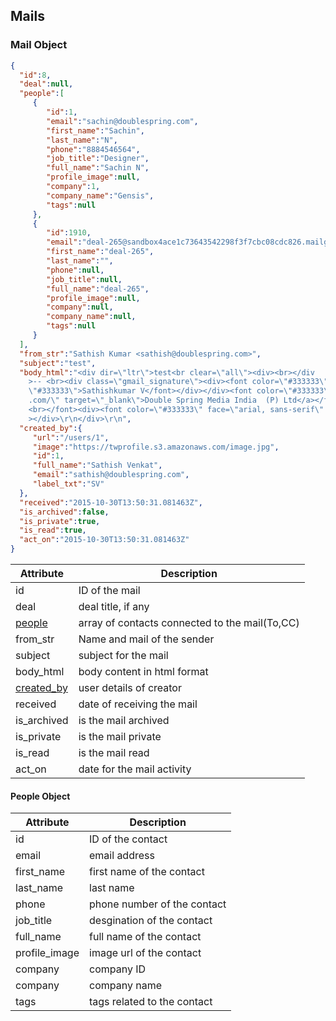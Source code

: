 ## Mails

### Mail Object

```json
{
  "id":8,
  "deal":null,
  "people":[
     {
        "id":1,
        "email":"sachin@doublespring.com",
        "first_name":"Sachin",
        "last_name":"N",
        "phone":"8884546564",
        "job_title":"Designer",
        "full_name":"Sachin N",
        "profile_image":null,
        "company":1,
        "company_name":"Gensis",
        "tags":null
     },
     {
        "id":1910,
        "email":"deal-265@sandbox4ace1c73643542298f3f7cbc08cdc826.mailgun.org",
        "first_name":"deal-265",
        "last_name":"",
        "phone":null,
        "job_title":null,
        "full_name":"deal-265",
        "profile_image":null,
        "company":null,
        "company_name":null,
        "tags":null
     }
  ],
  "from_str":"Sathish Kumar <sathish@doublespring.com>",
  "subject":"test",
  "body_html":"<div dir=\"ltr\">test<br clear=\"all\"><div><br></div
	>-- <br><div class=\"gmail_signature\"><div><font color=\"#333333\">Regards,</font><div><font color=
	\"#333333\">Sathishkumar V</font></div></div><font color=\"#333333\"><a href=\"http://www.doublespring
	.com/\" target=\"_blank\">Double Spring Media India  (P) Ltd</a></font><div><font color=\"#333333\">
	<br></font><div><font color=\"#333333\" face=\"arial, sans-serif\" size=\"3\"><br></font></div></div
	></div>\r\n</div>\r\n",
  "created_by":{
     "url":"/users/1",
     "image":"https://twprofile.s3.amazonaws.com/image.jpg",
     "id":1,
     "full_name":"Sathish Venkat",
     "email":"sathish@doublespring.com",
     "label_txt":"SV"
  },
  "received":"2015-10-30T13:50:31.081463Z",
  "is_archived":false,
  "is_private":true,
  "is_read":true,
  "act_on":"2015-10-30T13:50:31.081463Z"
}
```

Attribute | Description
---------| -----------
id | ID of the mail
deal | deal title, if any
[people](#people-object) | array of contacts connected to the mail(To,CC)
from_str | Name and mail of the sender
subject | subject for the mail
body_html | body content in html format
[created_by](#user-object) | user details of creator
received | date of receiving the mail
is_archived | is the mail archived
is_private | is the mail private
is_read | is the mail read 
act_on | date for the mail activity

#### People Object 

Attribute | Description
---------| -----------
id | ID of the contact
email | email address
first_name | first name of the contact
last_name | last name
phone | phone number of the contact
job_title | desgination of the contact
full_name | full name of the contact
profile_image | image url of the contact
company | company ID
company | company name
tags | tags related to the contact
